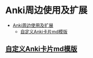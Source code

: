 # Anki周边使用及扩展

<!--ts-->
* [Anki周边使用及扩展](#anki周边使用及扩展)
   * [<a href="./custom_md_template.md">自定义Anki卡片md模版</a>](#自定义anki卡片md模版)

<!-- Created by https://github.com/ekalinin/github-markdown-toc -->
<!-- Added by: runner, at: Mon Jun  6 16:18:21 UTC 2022 -->

<!--te-->

## [自定义Anki卡片md模版](./custom_md_template.md)
